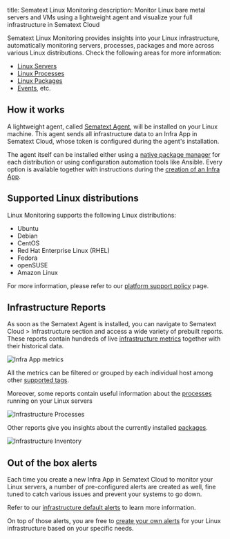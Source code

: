 title: Sematext Linux Monitoring
description: Monitor Linux bare metal servers and VMs using a lightweight agent and visualize your full infrastructure in Sematext Cloud


Sematext Linux Monitoring provides insights into your Linux infrastructure, automatically monitoring servers, processes, packages and more across various Linux distributions. Check the following areas for more information:

- [Linux Servers](https://sematext.com/docs/monitoring/servers/)
- [Linux Processes](https://sematext.com/docs/monitoring/processes/)
- [Linux Packages](https://sematext.com/docs/monitoring/inventory/)
- [Events](https://sematext.com/docs/events/), etc.

## How it works

A lightweight agent, called [Sematext Agent](../agents/sematext-agent), will be installed on your Linux machine. This agent sends all infrastructure data to an Infra App in Sematext Cloud, whose token is configured during the agent's installation.

The agent itself can be installed either using a [native package manager](https://sematext.com/docs/agents/sematext-agent/installation/) for each distribution or using configuration automation tools like Ansible. Every option is available together with instructions during the [creation of an Infra App](https://sematext.com/docs/monitoring/infrastructure/#create-an-infra-app).


## Supported Linux distributions

Linux Monitoring supports the following Linux distributions:

- Ubuntu
- Debian
- CentOS
- Red Hat Enterprise Linux (RHEL)
- Fedora
- openSUSE
- Amazon Linux

For more information, please refer to our [platform support policy](https://sematext.com/docs/agents/sematext-agent/platform-support-policy/#linux) page.

## Infrastructure Reports

As soon as the Sematext Agent is installed, you can navigate to Sematext Cloud > Infrastructure section and access a wide variety of prebuilt reports. These reports contain hundreds of live [infrastructure metrics](https://sematext.com/docs/agents/sematext-agent/os-metrics/) together with their historical data.

![Infra App metrics](../images/monitoring/infra-metrics.gif)

All the metrics can be filtered or grouped by each individual host among other [supported tags](https://sematext.com/docs/tags/).

Moreover, some reports contain useful information about the [processes](https://sematext.com/docs/monitoring/processes/) running on your Linux servers 

![Infrastructure Processes](../images/monitoring/infra-processes.gif)

Other reports give you insights about the currently installed [packages](https://sematext.com/docs/monitoring/inventory/).

![Infrastructure Inventory](../images/monitoring/infra-inventory.gif)

## Out of the box alerts

Each time you create a new Infra App in Sematext Cloud to monitor your Linux servers, a number of pre-configured alerts are created as well, fine tuned to catch various issues and prevent your systems to go down. 

Refer to our [infrastructure default alerts](https://sematext.com/docs/monitoring/servers/#core-infrastructure-alerting) to learn more information.

On top of those alerts, you are free to [create your own alerts](https://sematext.com/docs/alerts) for your Linux infrastructure based on your specific needs.
